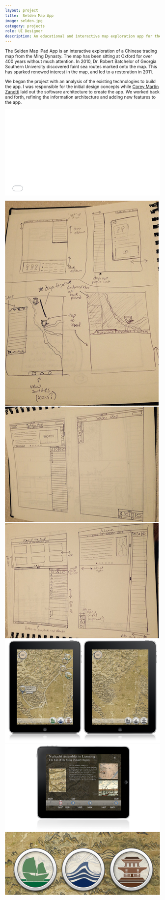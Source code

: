 ```yaml
---
layout: project
title:  Selden Map App
image: selden.jpg
category: projects
role: UI Designer
description: An educational and interactive map exploration app for the iPad.
---
```


The Selden Map iPad App is an interactive exploration of a Chinese trading map from the Ming Dynasty. The map has been sitting at Oxford for over 400 years without much attention. In 2010, Dr. Robert Batchelor of Georgia Southern University discovered faint sea routes marked onto the map. This has sparked renewed interest in the map, and led to a restoration in 2011.

We began the project with an analysis of the existing technologies to build the app. I was responsible for the initial design concepts while [Corey Martin Zanotti](http://http://coreyzanotti.com "Corey Martin Zanotti") laid out the software architecture to create the app. We worked back and forth, refining the information architecture and adding new features to the app.

<iframe src="//player.vimeo.com/video/68334138?color=2ba6cb&title=0&byline=0&portrait=0" width="100%" height="281" frameborder="0" webkitallowfullscreen mozallowfullscreen allowfullscreen></iframe>

![Selden Sketch 01](/img/selden_sketch01.jpg)
![Selden Sketch 02](/img/selden_sketch02.jpg)
![Selden Sketch 03](/img/selden_sketch03.jpg)
![Selden 01](/img/selden_image01.png)
![Selden 02](/img/selden_image02.png)
![Selden 03](/img/selden_image03.png)